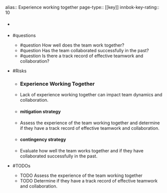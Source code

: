 alias:: Experience working together
page-type:: [[key]]
innbok-key-rating:: 10
- #### 
- #questions
  - #question How well does the team work together?
  - #question Has the team collaborated successfully in the past?
  - #question Is there a track record of effective teamwork and collaboration?
- #Risks

  - ### Experience Working Together
  - Lack of experience working together can impact team dynamics and collaboration.
  - #### mitigation strategy
  - Assess the experience of the team working together and determine if they have a track record of effective teamwork and collaboration.
  - #### contingency strategy
  - Evaluate how well the team works together and if they have collaborated successfully in the past.
- #TODOs
  - TODO Assess the experience of the team working together
  - TODO  Determine if they have a track record of effective teamwork and collaboration.


